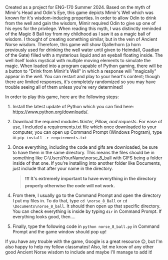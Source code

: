 Created as a project for ENG-170 Summer 2024. Based on the myth of Mimir's Head and Odin's Eye, this game depicts Mimir's Well which was known for it's wisdom-inducing properties. In order to allow Odin to drink from the well and gain the wisdom, Mimir required Odin to give up one of his eyes for the privilege. When reading this myth, I was distinctly reminded of the Magic 8 Ball toy from my childhood as I saw it as a magic ball of wisdom. I thought of creating something similar, but in the vein of Ancient Norse wisdom. Therefore, this game will show Gjallerhorn (a horn previously used for drinking the well water until given to Heimdall, Guadian of the Gate) filled with a mysterious liquid and an eyeball floating inside. The well itself looks mystical with multiple moving elements to simulate the magic. When loaded into a program capable of Python gaming, there will be a button to "Drink from Mimir's Well" in which a response will "magically" appear in the well. You can restart and play to your heart's content; though there are limited responses, it's completely randomized so you may have trouble seeing all of them unless you're very determined!

In order to play this game, here are the following steps:

  1. Install the latest update of Python which you can find here: https://www.python.org/downloads/.
  2. Download the required modules _tkinter, Pillow, and requests_. For ease of use, I included a requirements.txt file which once downloaded to your computer, you can open up Command Prompt (Windows Program), type in `pip install -r requirements.txt`
  3. Once everything, including the code and gifs are downloaded, be sure to have them in the same directory. This means the files should be in something like C:\Users\YourName\norse_8_ball with GIFS being a folder inside of that one. If you're installing into another folder like Documents, just include that after your name in the directory.
     
     > ❗❗❗ **It's extremely important to have everything in the directory properly otherwise the code will not work.**
     
  4. From there, I usually go to the Command Prompt and open the directory I put my files in. To do that, type `cd \norse_8_Ball` or `cd \Documents\norse_8_ball`. It should then open up that specific directory. You can check everything is inside by typing `dir` in Command Prompt. If everything looks good, then....
  5. Finally, type the following code in `python norse_8_ball.py` in Command Prompt and the game window should pop up!

If you have any trouble with the game, Google is a great resource 😉, but I'm also happy to help my fellow classmates! Also, let me know of any other good Ancient Norse wisdom to include and maybe I'll manage to add it!
